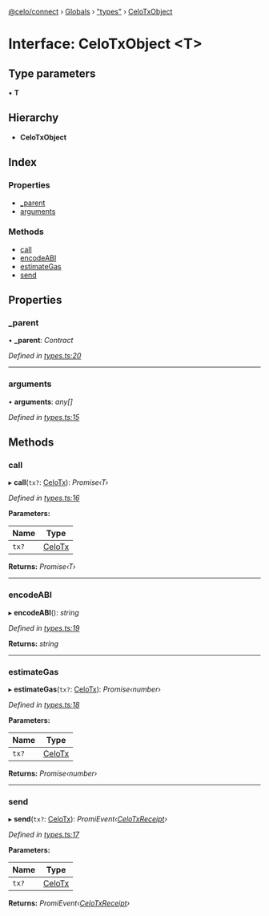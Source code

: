 [@celo/connect](../README.md) › [Globals](../globals.md) › ["types"](../modules/_types_.md) › [CeloTxObject](_types_.celotxobject.md)

# Interface: CeloTxObject <**T**>

## Type parameters

▪ **T**

## Hierarchy

* **CeloTxObject**

## Index

### Properties

* [_parent](_types_.celotxobject.md#_parent)
* [arguments](_types_.celotxobject.md#arguments)

### Methods

* [call](_types_.celotxobject.md#call)
* [encodeABI](_types_.celotxobject.md#encodeabi)
* [estimateGas](_types_.celotxobject.md#estimategas)
* [send](_types_.celotxobject.md#send)

## Properties

###  _parent

• **_parent**: *Contract*

*Defined in [types.ts:20](https://github.com/celo-org/celo-monorepo/blob/master/packages/sdk/connect/src/types.ts#L20)*

___

###  arguments

• **arguments**: *any[]*

*Defined in [types.ts:15](https://github.com/celo-org/celo-monorepo/blob/master/packages/sdk/connect/src/types.ts#L15)*

## Methods

###  call

▸ **call**(`tx?`: [CeloTx](../modules/_types_.md#celotx)): *Promise‹T›*

*Defined in [types.ts:16](https://github.com/celo-org/celo-monorepo/blob/master/packages/sdk/connect/src/types.ts#L16)*

**Parameters:**

Name | Type |
------ | ------ |
`tx?` | [CeloTx](../modules/_types_.md#celotx) |

**Returns:** *Promise‹T›*

___

###  encodeABI

▸ **encodeABI**(): *string*

*Defined in [types.ts:19](https://github.com/celo-org/celo-monorepo/blob/master/packages/sdk/connect/src/types.ts#L19)*

**Returns:** *string*

___

###  estimateGas

▸ **estimateGas**(`tx?`: [CeloTx](../modules/_types_.md#celotx)): *Promise‹number›*

*Defined in [types.ts:18](https://github.com/celo-org/celo-monorepo/blob/master/packages/sdk/connect/src/types.ts#L18)*

**Parameters:**

Name | Type |
------ | ------ |
`tx?` | [CeloTx](../modules/_types_.md#celotx) |

**Returns:** *Promise‹number›*

___

###  send

▸ **send**(`tx?`: [CeloTx](../modules/_types_.md#celotx)): *PromiEvent‹[CeloTxReceipt](../modules/_types_.md#celotxreceipt)›*

*Defined in [types.ts:17](https://github.com/celo-org/celo-monorepo/blob/master/packages/sdk/connect/src/types.ts#L17)*

**Parameters:**

Name | Type |
------ | ------ |
`tx?` | [CeloTx](../modules/_types_.md#celotx) |

**Returns:** *PromiEvent‹[CeloTxReceipt](../modules/_types_.md#celotxreceipt)›*
